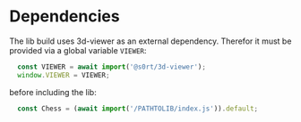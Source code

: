 # Dependencies

The lib build uses 3d-viewer as an external dependency.
Therefor it must be provided via a global variable `VIEWER`:

```js
  const VIEWER = await import('@s0rt/3d-viewer');
  window.VIEWER = VIEWER;
```

before including the lib:

```js
  const Chess = (await import('/PATHTOLIB/index.js')).default;
```
